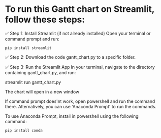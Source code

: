 # To run this Gantt chart on Streamlit, follow these steps:

✅ Step 1: Install Streamlit (if not already installed)
Open your terminal or command prompt and run:


    pip install streamlit

✅ Step 2: Download the code gantt_chart.py to a specific folder.

✅ Step 3: Run the Streamlit App
In your terminal, navigate to the directory containing gantt_chart.py,
and run:


   streamlit run gantt_chart.py

The chart will open in a new window

 If command prompt does'nt work, open powershell and run the command there.
 Alternatively, you can use 'Anaconda Prompt' to run the commands.
 
 To use Anaconda Prompt, install in powershell using the following command:
 
    pip install conda
